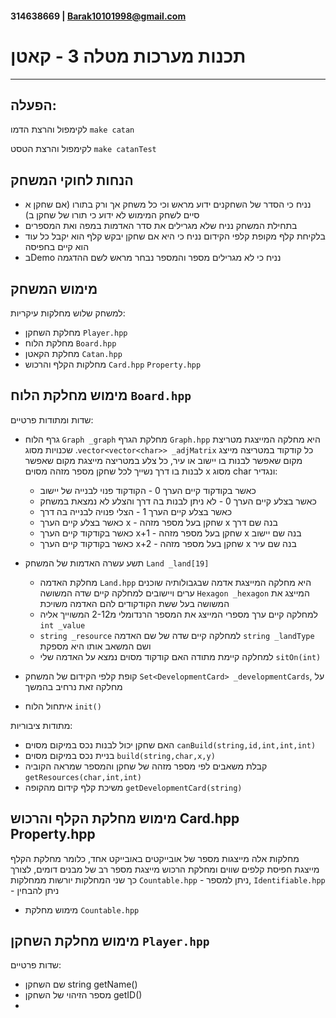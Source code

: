 #### 314638669 | Barak10101998@gmail.com
# תכנות מערכות מטלה 3 - קאטן
___
הפעלה:
---
לקימפול והרצת הדמו `make catan`

לקימפול והרצת הטסט `make catanTest`

הנחות לחוקי המשחק
---
- נניח כי הסדר של השחקנים ידוע מראש וכי כל משחק אך ורק בתורו (אם שחקן א סיים לשחק המימוש לא ידוע כי תורו של שחקן ב)
- בתחילת המשחק נניח שלא מגרילים את סדר האדמות במפה ואת המספרים
- בלקיחת קלף מקופת קלפי הקידום נניח כי היא אם שחקן יבקש קלף הוא יקבל כל עוד הוא קיים בחפיסה
- בDemo נניח כי לא מגרילים מספר והמספר נבחר מראש לשם ההדגמה

מימוש המשחק
---

למשחק שלוש מחלקות עיקריות:
- מחלקת השחקן `Player.hpp`
- מחלקת הלוח `Board.hpp`
- מחלקת הקאטן `Catan.hpp`
- מחלקות הקלף והרכוש `Card.hpp` `Property.hpp`

מימוש מחלקת הלוח `Board.hpp`
-
שדות ומתודות פרטיים:
- גרף הלוח `Graph _graph`
  מחלקת הגרף `Graph.hpp` היא מחלקה המייצגת מטריצת שכנויות מסוג
  .`vector<vector<char>> _adjMatrix`
    כל קודקוד במטריצה מייצג מקום שאפשר לבנות בו יישוב או עיר, כל צלע במטריצה מייצגת מקום שאפשר לבנות בו דרך
   נשייך לכל שחקן מספר מזהה מסוים x מסוג char ונגדיר:
  - כאשר בקודקוד קיים הערך 0 - הקודקוד פנוי לבנייה של יישוב
  - כאשר בצלע קיים הערך 0 - לא ניתן לבנות בה דרך והצלע לא נמצאת במשחק
  - כאשר בצלע קיים הערך 1 - הצלי פנויה לבנייה בה דרך
  - כאשר בצלע קיים הערך x - שחקן בעל מספר מזהה x בנה שם דרך
  - כאשר בקודקוד קיים הערך x+1 - שחקן בעל מספר מזהה x בנה שם יישוב
  - כאשר בקודקוד קיים הערך x+2 - שחקן בעל מספר מזהה x בנה שם עיר
  
- תשע עשרה האדמות של המשחק `Land _land[19]`
  - מחלקת האדמה `Land.hpp` היא מחלקה המייצגת אדמה שבגבולותיה שוכנים ערים ויישובים
  למחלקה קיים שדה המשושה `Hexagon _hexagon` המייצג את המשושה בעל ששת הקודקודים להם האדמה משויכת
  - למחלקה קיים ערך מספרי המייצג את המספר הרנדומלי מ2-12 המשוייך אליה `int _value`
  - `string _resource` למחלקה קיים שדה של שם האדמה `string _landType` ושם המשאב אותו היא מספקת
  - למחלקה קיימת מתודה האם קודקוד מסוים נמצא על האדמה שלי `sitOn(int)`

- קופת קלפי הקידום של המשחק 
`Set<DevelopmentCard> _developmentCards`, על מחלקה זאת נרחיב בהמשך

- איתחול הלוח `init()`

מתודות ציבוריות:
- האם שחקן יכול לבנות נכס במיקום מסוים `canBuild(string,id,int,int,int)`
- בניית נכס במיקום מסוים `build(string,char,x,y)`
- קבלת משאבים לפי מספר מזהה של שחקן והמספר שמראה הקוביה `getResources(char,int,int)`
- משיכת קלף קידום מהקופה `getDevelopmentCard(string)`

מימוש מחלקת הקלף והרכוש Card.hpp Property.hpp
-
מחלקות אלה מייצגות מספר של אובייקטים באובייקט אחד, כלומר מחלקת הקלף מייצגת חפיסת קלפים שווים ומחלקת הרכוש מייצגת מספר רב של מבנים דומים,
לצורך כך שני המחלקות יורשות ממחלקות `Countable.hpp` - ניתן למספר, `Identifiable.hpp` - ניתן להבחין
- מימוש מחלקת `Countable.hpp`



מימוש מחלקת השחקן `Player.hpp`
---
שדות פרטיים:
- שם השחקן string getName()
- מספר הזיהוי של השחקן getID()
- 